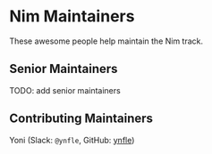 # Nim Maintainers

These awesome people help maintain the Nim track.

## Senior Maintainers

TODO: add senior maintainers

## Contributing Maintainers

Yoni (Slack: `@ynfle`, GitHub: [ynfle](https://github.com/ynfle))
